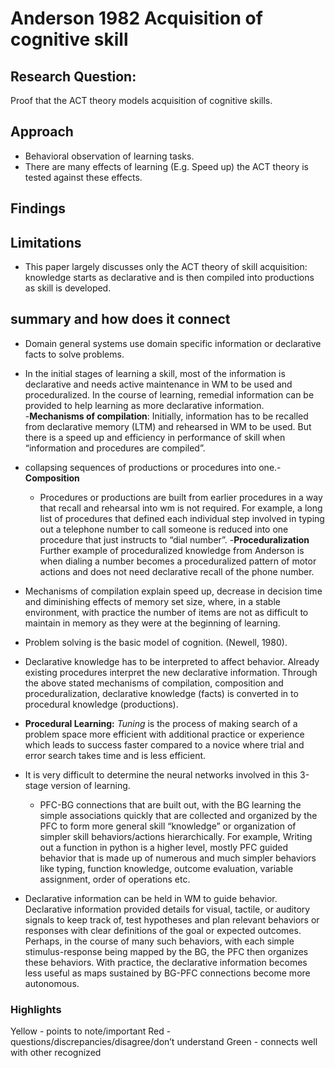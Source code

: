 # Anderson 1982 Acquisition of cognitive skill

## Research Question:
Proof that the ACT theory models acquisition of cognitive skills. 
## Approach
- Behavioral observation of learning tasks. 
- There are many effects of learning (E.g. Speed up) the ACT theory is tested against these effects. 

## Findings
 
## Limitations
- This paper largely discusses only the ACT theory of skill acquisition: knowledge starts as declarative and is then compiled into productions as skill is developed. 
## summary and how does it connect
- Domain general systems use domain specific information or declarative facts to solve problems.
- In the initial stages of learning a skill, most of the information is declarative and needs active maintenance in WM to be used and proceduralized. In the course of learning, remedial information can be provided to help learning as more declarative information.  
	-**Mechanisms of compilation**: Initially, information has to be recalled from declarative memory (LTM) and rehearsed in WM to be used. But there is a speed up and efficiency in performance of skill when “information and procedures are compiled”. 
- collapsing sequences of productions or procedures into one.- **Composition**
	- Procedures or productions are built from earlier procedures in a way that recall and rehearsal into wm is not required. For example, a long list of procedures that defined each individual step involved in typing out a telephone number to call someone is reduced into one procedure that just instructs to “dial number”. -**Proceduralization** Further example of proceduralized knowledge from Anderson is when dialing a number becomes a proceduralized pattern of motor actions and does not need declarative recall of the phone number.
- Mechanisms of compilation explain speed up, decrease in decision time and diminishing effects of memory set size, where, in a stable environment, with practice the number of items are not as difficult to maintain in memory as they were at the beginning of learning. 
- Problem solving is the basic model of cognition. (Newell, 1980). 
- Declarative knowledge has to be interpreted to affect behavior. Already existing procedures interpret the new declarative information.  Through the above stated mechanisms of compilation, composition and proceduralization, declarative knowledge (facts) is converted in to procedural knowledge (productions). 
- **Procedural Learning:** *Tuning* is the process of making search of a problem space more efficient with additional practice or experience which leads to success faster compared to a novice where trial and error search takes time and is less efficient. 

- It is very difficult to determine the neural networks involved in this 3-stage version of learning. 
	-  PFC-BG connections that are built out, with the BG learning the simple associations quickly that are collected and organized by the PFC to form more general skill “knowledge” or organization of simpler skill behaviors/actions hierarchically. For example, Writing out a function in python is a higher level, mostly PFC guided behavior that is made up of numerous and much simpler behaviors like typing, function knowledge, outcome evaluation, variable assignment, order of operations etc.
- Declarative information can be held in WM to guide behavior. Declarative information provided details for visual, tactile, or auditory signals to keep track of, test hypotheses and plan relevant behaviors or responses with clear definitions of the goal or expected outcomes. Perhaps, in the course of many such behaviors, with each simple stimulus-response being mapped by the BG, the PFC then organizes these behaviors. With practice, the declarative information becomes less useful as maps sustained by BG-PFC connections become more autonomous. 
### Highlights
Yellow - points to note/important 
Red - questions/discrepancies/disagree/don’t understand
Green - connects well with other recognized
